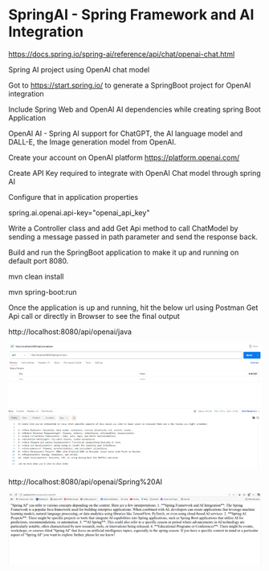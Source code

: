 # SpringAI - Spring Framework and AI Integration

https://docs.spring.io/spring-ai/reference/api/chat/openai-chat.html


Spring AI project using OpenAI chat model

Got to https://start.spring.io/ to generate a SpringBoot project for OpenAI integration

Include  Spring Web and OpenAI AI dependencies while creating spring Boot Application

OpenAI AI - Spring AI support for ChatGPT, the AI language model and DALL-E, the Image generation model from OpenAI.


Create your account on OpenAI platform https://platform.openai.com/

Create API Key required to integrate with OpenAI Chat model through spring AI

Configure that in application properties

spring.ai.openai.api-key="openai_api_key"


Write a Controller class and add Get Api method to call ChatModel by sending a message passed in path parameter and send the response back.


Build and run the SpringBoot application to make it up and running on default port 8080.

mvn clean install

mvn spring-boot:run

Once the application is up and running, hit the below url using Postman Get Api call or directly in Browser to see the final output


http://localhost:8080/api/openai/java

![alt text](image.png)


http://localhost:8080/api/openai/Spring%20AI

![alt text](image-1.png)